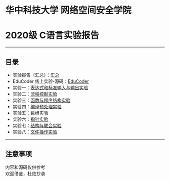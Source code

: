 # 华中科技大学 网络空间安全学院
# 2020级 C语言实验报告
***
## 目录
* 实验报告（汇总）：<a href='https://github.com/jingfelix/HUST-C-Programming-language/blob/main/%E6%B1%87%E6%80%BB.docx'>汇总</a>
* EduCoder 线上实验-源码：[EduCoder](https://github.com/jingfelix/HUST-C-Programming-language/blob/main/educoder.c)
* 实验一：<a href='https://github.com/jingfelix/HUST-C-Programming-language/blob/main/%E5%AE%9E%E9%AA%8C1.docx'>表达式和标准输入与输出实验</a>
* 实验二：<a href='https://github.com/jingfelix/HUST-C-Programming-language/blob/main/%E5%AE%9E%E9%AA%8C2.docx'>流程控制实验</a>
* 实验三：<a href='https://github.com/jingfelix/HUST-C-Programming-language/blob/main/%E5%AE%9E%E9%AA%8C3.docx'>函数与程序结构实验</a>
* 实验四：<a href='https://github.com/jingfelix/HUST-C-Programming-language/blob/main/%E5%AE%9E%E9%AA%8C4.docx'>编译预处理实验</a>
* 实验五：<a href='https://github.com/jingfelix/HUST-C-Programming-language/blob/main/%E5%AE%9E%E9%AA%8C5.docx'>数组实验</a>
* 实验六：<a href='https://github.com/jingfelix/HUST-C-Programming-language/blob/main/%E5%AE%9E%E9%AA%8C6.docx'>指针实验</a>
* 实验七：<a href='https://github.com/jingfelix/HUST-C-Programming-language/blob/main/%E5%AE%9E%E9%AA%8C7.docx'>结构与联合实验</a>
* 实验八：<a href='https://github.com/jingfelix/HUST-C-Programming-language/blob/main/%E5%AE%9E%E9%AA%8C8.docx'>文件操作实验</a>
***
## 注意事项
内容和源码仅供参考<br>
欢迎借鉴，杜绝抄袭
